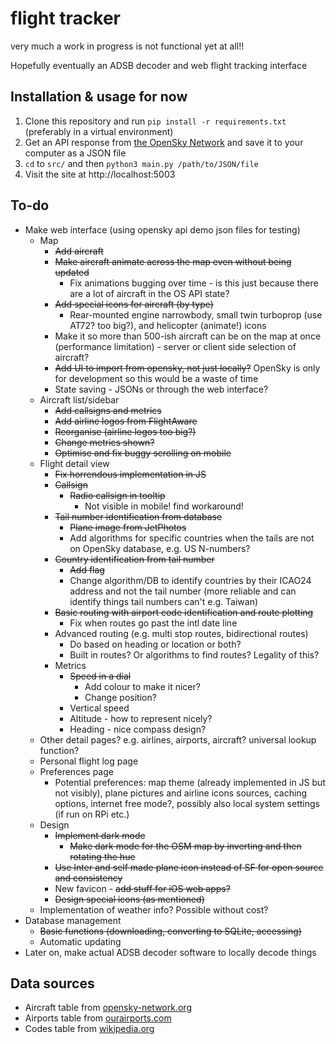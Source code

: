 # flight tracker

very much a work in progress is not functional yet at all!!

Hopefully eventually an ADSB decoder and web flight tracking interface

## Installation & usage for now
1. Clone this repository and run `pip install -r requirements.txt` (preferably in a virtual environment)
2. Get an API response from [the OpenSky Network](https://opensky-network.org/api/states/all) and save it to your computer as a JSON file
3. `cd` to `src/` and then `python3 main.py /path/to/JSON/file`
4. Visit the site at http://localhost:5003

## To-do
* Make web interface (using opensky api demo json files for testing)
    * Map
        * ~~Add aircraft~~
        * ~~Make aircraft animate across the map even without being updated~~
            * Fix animations bugging over time - is this just because there are a lot of aircraft in the OS API state?
        * ~~Add special icons for aircraft (by type)~~
            * Rear-mounted engine narrowbody, small twin turboprop (use AT72? too big?), and helicopter (animate!) icons
        * Make it so more than 500-ish aircraft can be on the map at once (performance limitation) - server or client side selection of aircraft?
        * ~~Add UI to import from opensky, not just locally?~~ OpenSky is only for development so this would be a waste of time
        * State saving - JSONs or through the web interface?
    * Aircraft list/sidebar
        * ~~Add callsigns and metrics~~
        * ~~Add airline logos from FlightAware~~
        * ~~Reorganise (airline logos too big?)~~
        * ~~Change metrics shown?~~
        * ~~Optimise and fix buggy scrolling on mobile~~
    * Flight detail view
        * ~~Fix horrendous implementation in JS~~
        * ~~Callsign~~
            * ~~Radio callsign in tooltip~~
                * Not visible in mobile! find workaround!
        * ~~Tail number identification from database~~
            * ~~Plane image from JetPhotos~~
            * Add algorithms for specific countries when the tails are not on OpenSky database, e.g. US N-numbers?
        * ~~Country identification from tail number~~
            * ~~Add flag~~
            * Change algorithm/DB to identify countries by their ICAO24 address and not the tail number (more reliable and can identify things tail numbers can't e.g. Taiwan)
        * ~~Basic routing with airport code identification and route plotting~~
            * Fix when routes go past the intl date line
        * Advanced routing (e.g. multi stop routes, bidirectional routes)
            * Do based on heading or location or both?
            * Built in routes? Or algorithms to find routes? Legality of this?
        * Metrics
            * ~~Speed in a dial~~
                * Add colour to make it nicer?
                * Change position?
            * Vertical speed
            * Altitude - how to represent nicely?
            * Heading - nice compass design?
    * Other detail pages? e.g. airlines, airports, aircraft? universal lookup function?
    * Personal flight log page
    * Preferences page
        * Potential preferences: map theme (already implemented in JS but not visibly), plane pictures and airline icons sources, caching options, internet free mode?, possibly also local system settings (if run on RPi etc.)
    * Design
        * ~~Implement dark mode~~
            * ~~Make dark mode for the OSM map by inverting and then rotating the hue~~
        * ~~Use Inter and self made plane icon instead of SF for open source and consistency~~
        * New favicon - ~~add stuff for iOS web apps?~~
        * ~~Design special icons (as mentioned)~~
    * Implementation of weather info? Possible without cost?
* Database management
    * ~~Basic functions (downloading, converting to SQLite, accessing)~~
    * Automatic updating
* Later on, make actual ADSB decoder software to locally decode things

## Data sources
* Aircraft table from [opensky-network.org](https://opensky-network.org/datasets/metadata)
* Airports table from [ourairports.com](https://ourairports.com/data)
* Codes table from [wikipedia.org](https://en.wikipedia.org/wiki/List_of_airline_codes)
